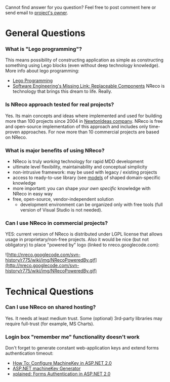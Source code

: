 

Cannot find answer for you question? Feel free to post comment here or send email to [project's owner](mailto:fedorchenko+nreco@gmail.com).

# General Questions #

### What is "Lego programming"? ###
This means possibility of constructing application as simple as constructing something using Lego blocks (even without deep technology knowledge).
More info about lego programming:
  * [Lego Programming](http://www.joelonsoftware.com/items/2006/12/05.html)
  * [Software Engineering's Missing Link: Replaceable Components](http://www.cbsdf.com/ps_blog/SE-MissingLink.htm)
NReco is technology that brings this dream to life. Really.

### Is NReco approach tested for real projects? ###
Yes. Its main concepts and ideas where implemented and used for building more than 100 projects since 2004 in [NewtonIdeas company](http://www.newtonideas.com). NReco is free and open-source implementation of this approach and includes only time-proven approaches.
For now more than 10 commercial projects are based on NReco.

### What is major benefits of using NReco? ###
  * NReco is truly _working_ technology for rapid MDD development
  * ultimate level flexibility, maintainability and conceptual simplicity
  * non-intrusive framework: may be used with legacy / existing projects
  * access to ready-to-use library (see [models](Models.md) of shaped domain-specific knowledge
  * more important: you can shape _your own specific_ knowledge with NReco in easy way
  * free, open-source, vendor-independent solution
    * development environment can be organized only with free tools (full version of  Visual Studio is not needed).

### Can I use NReco in commercial projects? ###
YES: current version of NReco is distributed under LGPL license that allows usage in proprietary/non-free projects.
Also it would be nice (but not obligatory) to place "powered by" logo (linked to nreco.googlecode.com):

![http://nreco.googlecode.com/svn-history/r775/wiki/img/NRecoPoweredBy.gif](http://nreco.googlecode.com/svn-history/r775/wiki/img/NRecoPoweredBy.gif)

# Technical Questions #
### Can I use NReco on shared hosting? ###
Yes. It needs at least medium trust. Some (optional) 3rd-party libraries may require full-trust (for example, MS Charts).

### Login box "remember me" functionality doesn't work ###
Don't forget to generate constant web-application keys and extend forms authentication timeout:
  * [How To: Configure MachineKey in ASP.NET 2.0](http://msdn.microsoft.com/en-us/library/ms998288.aspx)
  * [ASP.NET machineKey Generator](http://www.codeproject.com/KB/aspnet/machineKey.aspx)
  * [xplained: Forms Authentication in ASP.NET 2.0](http://msdn.microsoft.com/en-us/library/aa480476.aspx)
